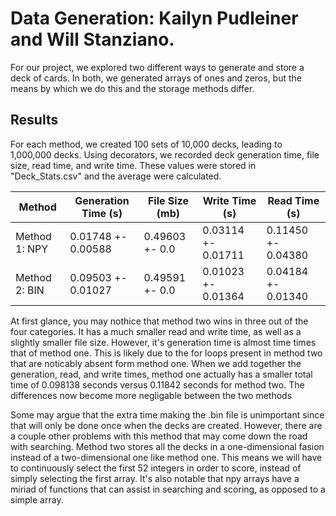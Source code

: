 # Data Generation: Kailyn Pudleiner and Will Stanziano. 

For our project, we explored two different ways to generate and store a deck of cards. In both, we generated arrays of ones and zeros, but the means by which we do this and the storage methods differ.

## Results

For each method, we created 100 sets of 10,000 decks, leading to 1,000,000 decks. Using decorators, we recorded deck generation time, file size, read time, and write time. These values were stored in "Deck_Stats.csv" and the average were calculated. 

|Method        |Generation Time (s) |File Size (mb) |Write Time (s)    |Read Time (s)      |
|--------------|--------------------|---------------|------------------|-------------------|
|Method 1: NPY |0.01748 +- 0.00588  |0.49603 +- 0.0 |0.03114 +- 0.01711|0.11450 +- 0.04380 |
|Method 2: BIN |0.09503 +- 0.01027  |0.49591 +- 0.0 |0.01023 +- 0.01364|0.04184 +- 0.01340 |

At first glance, you may nothice that method two wins in three out of the four categories. It has a much smaller read and write time, as well as a slightly smaller file size. However, it's generation time is almost time times that of method one. This is likely due to the for loops present in method two that are noticably absent form method one. When we add together the generation, read, and write times, method one actually has a smaller total time of 0.098138 seconds versus 0.11842 seconds for method two. The differences now become more negligable between the two methods

Some may argue that the extra time making the .bin file is unimportant since that will only be done once when the decks are created. However, there are a couple other problems with this method that may come down the road with searching. Method two stores all the decks in a one-dimensional fasion instead of a two-dimensional one like method one. This means we will have to continuously select the first 52 integers in order to score, instead of simply selecting the first array. It's also notable that npy arrays have a miriad of functions that can assist in searching and scoring, as opposed to a simple array.
